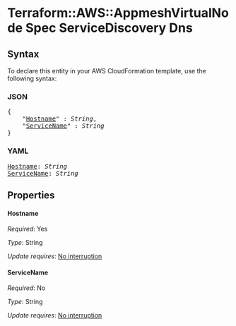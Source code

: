 # Terraform::AWS::AppmeshVirtualNode Spec ServiceDiscovery Dns

## Syntax

To declare this entity in your AWS CloudFormation template, use the following syntax:

### JSON

<pre>
{
    "<a href="#hostname" title="Hostname">Hostname</a>" : <i>String</i>,
    "<a href="#servicename" title="ServiceName">ServiceName</a>" : <i>String</i>
}
</pre>

### YAML

<pre>
<a href="#hostname" title="Hostname">Hostname</a>: <i>String</i>
<a href="#servicename" title="ServiceName">ServiceName</a>: <i>String</i>
</pre>

## Properties

#### Hostname

_Required_: Yes

_Type_: String

_Update requires_: [No interruption](https://docs.aws.amazon.com/AWSCloudFormation/latest/UserGuide/using-cfn-updating-stacks-update-behaviors.html#update-no-interrupt)

#### ServiceName

_Required_: No

_Type_: String

_Update requires_: [No interruption](https://docs.aws.amazon.com/AWSCloudFormation/latest/UserGuide/using-cfn-updating-stacks-update-behaviors.html#update-no-interrupt)

